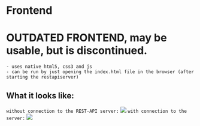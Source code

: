 # Frontend

# OUTDATED FRONTEND, may be usable, but is discontinued.

```
- uses native html5, css3 and js
- can be run by just opening the index.html file in the browser (after starting the restapiserver)
```

## What it looks like:

`without connection to the REST-API server:`
<img src="https://cdn.discordapp.com/attachments/568847750226116609/742093861735628911/unknown.png">
`with connection to the server:`
<img src="https://cdn.discordapp.com/attachments/568847750226116609/742094274417524825/unknown.png">

